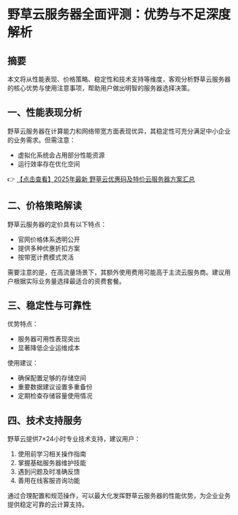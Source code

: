 # 野草云服务器全面评测：优势与不足深度解析

## 摘要
本文将从性能表现、价格策略、稳定性和技术支持等维度，客观分析野草云服务器的核心优势与使用注意事项，帮助用户做出明智的服务器选择决策。

## 一、性能表现分析
野草云服务器在计算能力和网络带宽方面表现优异，其稳定性可充分满足中小企业的业务需求。但需注意：
- 虚拟化系统会占用部分性能资源
- 运行效率存在优化空间

👉 [【点击查看】2025年最新 野草云优惠码及特价云服务器方案汇总](https://bit.ly/yecaoyun)

## 二、价格策略解读
野草云服务器的定价具有以下特点：
- 官网价格体系透明公开
- 提供多种优惠折扣方案
- 按带宽计费模式灵活

需要注意的是，在高流量场景下，其额外使用费用可能高于主流云服务商。建议用户根据实际业务量选择最适合的资费套餐。

## 三、稳定性与可靠性
优势特点：
- 服务器可用性表现突出
- 显著降低企业运维成本

使用建议：
- 确保配置足够的存储空间
- 重要数据建议设置多重备份
- 定期检查存储容量使用情况

## 四、技术支持服务
野草云提供7×24小时专业技术支持，建议用户：
1. 使用前学习相关操作指南
2. 掌握基础服务器维护技能
3. 遇到问题及时准确反馈
4. 善用在线客服咨询功能

通过合理配置和规范操作，可以最大化发挥野草云服务器的性能优势，为企业业务提供稳定可靠的云计算支持。